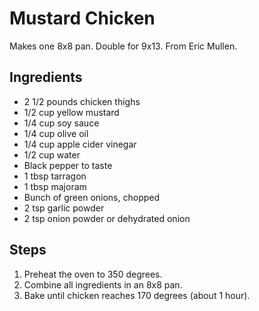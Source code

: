 Mustard Chicken
=======================================
Makes one 8x8 pan. Double for 9x13. From Eric Mullen.

Ingredients
-----------
* 2 1/2 pounds chicken thighs
* 1/2 cup yellow mustard
* 1/4 cup soy sauce
* 1/4 cup olive oil
* 1/4 cup apple cider vinegar
* 1/2 cup water
* Black pepper to taste
* 1 tbsp tarragon
* 1 tbsp majoram
* Bunch of green onions, chopped
* 2 tsp garlic powder
* 2 tsp onion powder or dehydrated onion

Steps
-----
1. Preheat the oven to 350 degrees.
2. Combine all ingredients in an 8x8 pan.
3. Bake until chicken reaches 170 degrees (about 1 hour).